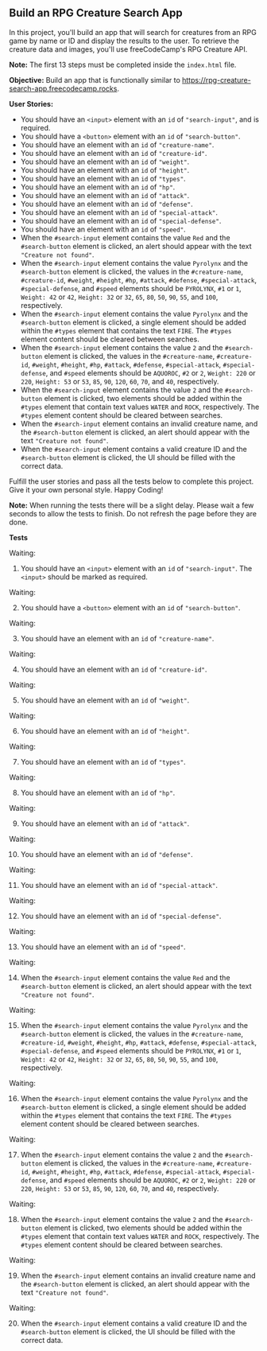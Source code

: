 ## Build an RPG Creature Search App

In this project, you'll build an app that will search for creatures from an RPG game by name or ID and display the results to the user. To retrieve the creature data and images, you'll use freeCodeCamp's RPG Creature API.

**Note:** The first 13 steps must be completed inside the `index.html` file.

**Objective:** Build an app that is functionally similar to https://rpg-creature-search-app.freecodecamp.rocks.

**User Stories:**

* You should have an `<input>` element with an `id` of `"search-input"`, and is required.
* You should have a `<button>` element with an `id` of `"search-button"`.
* You should have an element with an `id` of `"creature-name"`.
* You should have an element with an `id` of `"creature-id"`.
* You should have an element with an `id` of `"weight"`.
* You should have an element with an `id` of `"height"`.
* You should have an element with an `id` of `"types"`.
* You should have an element with an `id` of `"hp"`.
* You should have an element with an `id` of `"attack"`.
* You should have an element with an `id` of `"defense"`.
* You should have an element with an `id` of `"special-attack"`.
* You should have an element with an `id` of `"special-defense"`.
* You should have an element with an `id` of `"speed"`.
* When the `#search-input` element contains the value `Red` and the `#search-button` element is clicked, an alert should appear with the text `"Creature not found"`.
* When the `#search-input` element contains the value `Pyrolynx` and the `#search-button` element is clicked, the values in the `#creature-name`, `#creature-id`, `#weight`, `#height`, `#hp`, `#attack`, `#defense`, `#special-attack`, `#special-defense`, and `#speed` elements should be `PYROLYNX`, `#1` or `1`, `Weight: 42` or `42`, `Height: 32` or `32`, `65`, `80`, `50`, `90`, `55`, and `100`, respectively.
* When the `#search-input` element contains the value `Pyrolynx` and the `#search-button` element is clicked, a single element should be added within the `#types` element that contains the text `FIRE`. The `#types` element content should be cleared between searches.
* When the `#search-input` element contains the value `2` and the `#search-button` element is clicked, the values in the `#creature-name`, `#creature-id`, `#weight`, `#height`, `#hp`, `#attack`, `#defense`, `#special-attack`, `#special-defense`, and `#speed` elements should be `AQUOROC`, `#2` or `2`, `Weight: 220` or `220`, `Height: 53` or `53`, `85`, `90`, `120`, `60`, `70`, and `40`, respectively.
* When the `#search-input` element contains the value `2` and the `#search-button` element is clicked, two elements should be added within the `#types` element that contain text values `WATER` and `ROCK`, respectively. The `#types` element content should be cleared between searches.
* When the `#search-input` element contains an invalid creature name, and the `#search-button` element is clicked, an alert should appear with the text `"Creature not found"`.
* When the `#search-input` element contains a valid creature ID and the `#search-button` element is clicked, the UI should be filled with the correct data.

Fulfill the user stories and pass all the tests below to complete this project. Give it your own personal style. Happy Coding!

**Note:** When running the tests there will be a slight delay. Please wait a few seconds to allow the tests to finish. Do not refresh the page before they are done.

**Tests**

Waiting:

1.  You should have an `<input>` element with an `id` of `"search-input"`. The `<input>` should be marked as required.

Waiting:

2.  You should have a `<button>` element with an `id` of `"search-button"`.

Waiting:

3.  You should have an element with an `id` of `"creature-name"`.

Waiting:

4.  You should have an element with an `id` of `"creature-id"`.

Waiting:

5.  You should have an element with an `id` of `"weight"`.

Waiting:

6.  You should have an element with an `id` of `"height"`.

Waiting:

7.  You should have an element with an `id` of `"types"`.

Waiting:

8.  You should have an element with an `id` of `"hp"`.

Waiting:

9.  You should have an element with an `id` of `"attack"`.

Waiting:

10. You should have an element with an `id` of `"defense"`.

Waiting:

11. You should have an element with an `id` of `"special-attack"`.

Waiting:

12. You should have an element with an `id` of `"special-defense"`.

Waiting:

13. You should have an element with an `id` of `"speed"`.

Waiting:

14. When the `#search-input` element contains the value `Red` and the `#search-button` element is clicked, an alert should appear with the text `"Creature not found"`.

Waiting:

15. When the `#search-input` element contains the value `Pyrolynx` and the `#search-button` element is clicked, the values in the `#creature-name`, `#creature-id`, `#weight`, `#height`, `#hp`, `#attack`, `#defense`, `#special-attack`, `#special-defense`, and `#speed` elements should be `PYROLYNX`, `#1` or `1`, `Weight: 42` or `42`, `Height: 32` or `32`, `65`, `80`, `50`, `90`, `55`, and `100`, respectively.

Waiting:

16. When the `#search-input` element contains the value `Pyrolynx` and the `#search-button` element is clicked, a single element should be added within the `#types` element that contains the text `FIRE`. The `#types` element content should be cleared between searches.

Waiting:

17. When the `#search-input` element contains the value `2` and the `#search-button` element is clicked, the values in the `#creature-name`, `#creature-id`, `#weight`, `#height`, `#hp`, `#attack`, `#defense`, `#special-attack`, `#special-defense`, and `#speed` elements should be `AQUOROC`, `#2` or `2`, `Weight: 220` or `220`, `Height: 53` or `53`, `85`, `90`, `120`, `60`, `70`, and `40`, respectively.

Waiting:

18. When the `#search-input` element contains the value `2` and the `#search-button` element is clicked, two elements should be added within the `#types` element that contain text values `WATER` and `ROCK`, respectively. The `#types` element content should be cleared between searches.

Waiting:

19. When the `#search-input` element contains an invalid creature name and the `#search-button` element is clicked, an alert should appear with the text `"Creature not found"`.

Waiting:

20. When the `#search-input` element contains a valid creature ID and the `#search-button` element is clicked, the UI should be filled with the correct data.